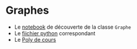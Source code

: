 # Graphes

* Le [notebook](https://github.com/Informathix/UCO_L2/blob/master/Graphes/ClasseGraphe.ipynb) de découverte de la classe `Graphe`
* Le [fiichier python](https://github.com/Informathix/UCO_L2/blob/master/Graphes/classe_graphe.py) correspondant
* Le [Poly de cours](https://github.com/Informathix/UCO_L2/blob/master/Graphes/PolyGraphesL2_19.pdf)
